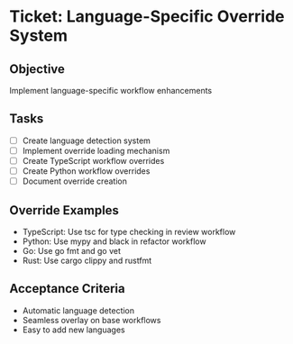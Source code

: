 # Ticket: Language-Specific Override System

## Objective
Implement language-specific workflow enhancements

## Tasks
- [ ] Create language detection system
- [ ] Implement override loading mechanism
- [ ] Create TypeScript workflow overrides
- [ ] Create Python workflow overrides
- [ ] Document override creation

## Override Examples
- TypeScript: Use tsc for type checking in review workflow
- Python: Use mypy and black in refactor workflow
- Go: Use go fmt and go vet
- Rust: Use cargo clippy and rustfmt

## Acceptance Criteria
- Automatic language detection
- Seamless overlay on base workflows
- Easy to add new languages